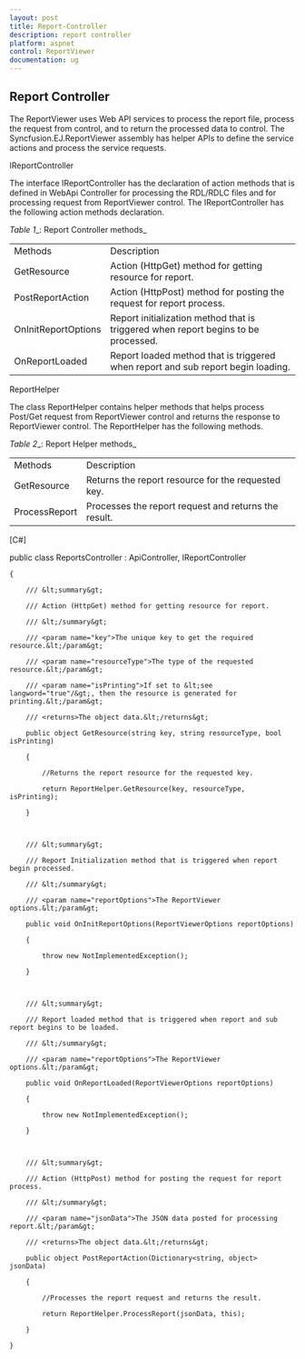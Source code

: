 ```yaml
---
layout: post
title: Report-Controller
description: report controller
platform: aspnet
control: ReportViewer
documentation: ug
---
```


## Report Controller

The ReportViewer uses Web API services to process the report file, process the request from control, and to return the processed data to control. The Syncfusion.EJ.ReportViewer assembly has helper APIs to define the service actions and process the service requests. 

IReportController

The interface IReportController has the declaration of action methods that is defined in WebApi Controller for processing the RDL/RDLC files and for processing request from ReportViewer control. The IReportController has the following action methods declaration. 



_Table_ _1__: Report Controller methods_

<table>
<tr>
<td>
Methods</td><td>
Description</td></tr>
<tr>
<td>
GetResource</td><td>
Action (HttpGet) method for getting resource for report. </td></tr>
<tr>
<td>
PostReportAction</td><td>
Action (HttpPost) method for posting the request for report process. </td></tr>
<tr>
<td>
OnInitReportOptions</td><td>
Report initialization method that is triggered when report begins to be processed.</td></tr>
<tr>
<td>
OnReportLoaded</td><td>
Report loaded method that is triggered when report and sub report begin loading.</td></tr>
</table>
ReportHelper

The class ReportHelper contains helper methods that helps process Post/Get request from ReportViewer control and returns the response to ReportViewer control. The ReportHelper has the following methods. 

_Table_ _2__: Report Helper methods_

<table>
<tr>
<td>
Methods</td><td>
Description</td></tr>
<tr>
<td>
GetResource</td><td>
Returns the report resource for the requested key.</td></tr>
<tr>
<td>
ProcessReport</td><td>
Processes the report request and returns the result.</td></tr>
</table>


[C#]



public class ReportsController : ApiController, IReportController

    {

        /// &lt;summary&gt;

        /// Action (HttpGet) method for getting resource for report.

        /// &lt;/summary&gt;

        /// <param name="key">The unique key to get the required resource.&lt;/param&gt;

        /// <param name="resourceType">The type of the requested resource.&lt;/param&gt;

        /// <param name="isPrinting">If set to &lt;see langword="true"/&gt;, then the resource is generated for printing.&lt;/param&gt;

        /// <returns>The object data.&lt;/returns&gt;

        public object GetResource(string key, string resourceType, bool isPrinting)

        {

            //Returns the report resource for the requested key.

            return ReportHelper.GetResource(key, resourceType, isPrinting);

        }



        /// &lt;summary&gt;

        /// Report Initialization method that is triggered when report begin processed.

        /// &lt;/summary&gt;

        /// <param name="reportOptions">The ReportViewer options.&lt;/param&gt;

        public void OnInitReportOptions(ReportViewerOptions reportOptions)

        {

            throw new NotImplementedException();

        }



        /// &lt;summary&gt;

        /// Report loaded method that is triggered when report and sub report begins to be loaded.

        /// &lt;/summary&gt;

        /// <param name="reportOptions">The ReportViewer options.&lt;/param&gt;

        public void OnReportLoaded(ReportViewerOptions reportOptions)

        {

            throw new NotImplementedException();

        }



        /// &lt;summary&gt;

        /// Action (HttpPost) method for posting the request for report process. 

        /// &lt;/summary&gt;

        /// <param name="jsonData">The JSON data posted for processing report.&lt;/param&gt;

        /// <returns>The object data.&lt;/returns&gt;

        public object PostReportAction(Dictionary<string, object> jsonData)

        {

            //Processes the report request and returns the result.

            return ReportHelper.ProcessReport(jsonData, this);

        }

    }



